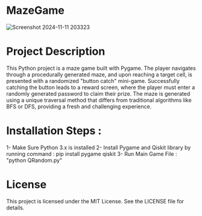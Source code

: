 # MazeGame
![Screenshot 2024-11-11 203323](https://github.com/user-attachments/assets/ea99f508-cc5a-48a4-8c04-3da56cc13490)

# Project Description
This Python project is a maze game built with Pygame. The player navigates through a procedurally generated maze, and upon reaching a target cell, is presented with a randomized "button catch" mini-game. Successfully catching the button leads to a reward screen, where the player must enter a randomly generated password to claim their prize. The maze is generated using a unique traversal method that differs from traditional algorithms like BFS or DFS, providing a fresh and challenging experience.

# Installation Steps : 
1- Make Sure Python 3.x is installed 
2- Install Pygame and Qiskit library by running command : 
   pip install pygame qiskit
3- Run Main Game File : "python QRandom.py"

# License
This project is licensed under the MIT License. See the LICENSE file for details.
